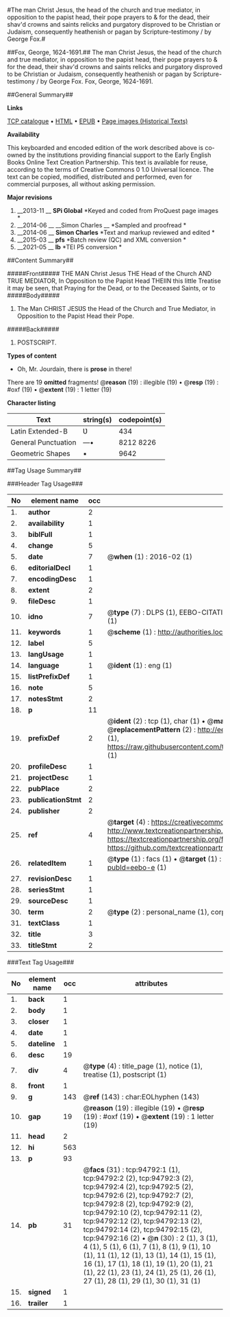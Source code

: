#The man Christ Jesus, the head of the church and true mediator, in opposition to the papist head, their pope prayers to & for the dead, their shav'd crowns and saints relicks and purgatory disproved to be Christian or Judaism, consequently heathenish or pagan by Scripture-testimony / by George Fox.#

##Fox, George, 1624-1691.##
The man Christ Jesus, the head of the church and true mediator, in opposition to the papist head, their pope prayers to & for the dead, their shav'd crowns and saints relicks and purgatory disproved to be Christian or Judaism, consequently heathenish or pagan by Scripture-testimony / by George Fox.
Fox, George, 1624-1691.

##General Summary##

**Links**

[TCP catalogue](http://www.ota.ox.ac.uk/tcp/)  • 
[HTML](http://tei.it.ox.ac.uk/tcp/Texts-HTML/free/A40/A40214.html)  • 
[EPUB](http://tei.it.ox.ac.uk/tcp/Texts-EPUB/free/A40/A40214.epub) • 
[Page images (Historical Texts)](https://historicaltexts.jisc.ac.uk/eebo-12869807e)

**Availability**

This keyboarded and encoded edition of the work described above is co-owned by the
    institutions providing financial support to the Early English Books Online Text Creation
    Partnership. This text is available for reuse, according to the terms of  Creative Commons 0 1.0 Universal
    licence. The text can be copied, modified, distributed and performed, even for commercial
    purposes, all without asking permission.

**Major revisions**

1. __2013-11 __ __SPi Global__ *Keyed and coded from ProQuest page images *
1. __2014-06 __ __Simon Charles __ *Sampled and proofread *
1. __2014-06 __ __Simon Charles__ *Text and markup reviewed and edited *
1. __2015-03 __ __pfs__ *Batch review (QC) and XML conversion *
1. __2021-05 __ __lb__ *TEI P5 conversion *

##Content Summary##

#####Front#####
THE MAN Christ Jesus THE Head of the Church AND TRUE MEDIATOR, In Opposition to the Papist Head THEIIN this little Treatise it may be seen, that Praying for the Dead, or to the Deceased Saints, or to 
#####Body#####

1. The Man CHRIST JESƲS the Head of the Church and True Mediator, in Opposition to the Papist Head their Pope.

#####Back#####

1. POSTSCRIPT.

**Types of content**

  * Oh, Mr. Jourdain, there is **prose** in there!

There are 19 **omitted** fragments! 
 @__reason__ (19) : illegible (19)  •  @__resp__ (19) : #oxf (19)  •  @__extent__ (19) : 1 letter (19)

**Character listing**


|Text|string(s)|codepoint(s)|
|---|---|---|
|Latin Extended-B|Ʋ|434|
|General Punctuation|—•|8212 8226|
|Geometric Shapes|▪|9642|

##Tag Usage Summary##

###Header Tag Usage###

|No|element name|occ|attributes|
|---|---|---|---|
|1.|__author__|2||
|2.|__availability__|1||
|3.|__biblFull__|1||
|4.|__change__|5||
|5.|__date__|7| @__when__ (1) : 2016-02 (1)|
|6.|__editorialDecl__|1||
|7.|__encodingDesc__|1||
|8.|__extent__|2||
|9.|__fileDesc__|1||
|10.|__idno__|7| @__type__ (7) : DLPS (1), EEBO-CITATION (1), VID (1), EEBO-PROQUEST (1), STC (2), OCLC (1)|
|11.|__keywords__|1| @__scheme__ (1) : http://authorities.loc.gov/ (1)|
|12.|__label__|5||
|13.|__langUsage__|1||
|14.|__language__|1| @__ident__ (1) : eng (1)|
|15.|__listPrefixDef__|1||
|16.|__note__|5||
|17.|__notesStmt__|2||
|18.|__p__|11||
|19.|__prefixDef__|2| @__ident__ (2) : tcp (1), char (1)  •  @__matchPattern__ (2) : ([0-9\-]+):([0-9IVX]+) (1), (.+) (1)  •  @__replacementPattern__ (2) : http://eebo.chadwyck.com/downloadtiff?vid=$1&page=$2 (1), https://raw.githubusercontent.com/textcreationpartnership/Texts/master/tcpchars.xml#$1 (1)|
|20.|__profileDesc__|1||
|21.|__projectDesc__|1||
|22.|__pubPlace__|2||
|23.|__publicationStmt__|2||
|24.|__publisher__|2||
|25.|__ref__|4| @__target__ (4) : https://creativecommons.org/publicdomain/zero/1.0/ (1), http://www.textcreationpartnership.org/docs/. (1), https://textcreationpartnership.org/faq/#faq05 (1), https://github.com/textcreationpartnership (1)|
|26.|__relatedItem__|1| @__type__ (1) : facs (1)  •  @__target__ (1) : https://data.historicaltexts.jisc.ac.uk/view?pubId=eebo-e (1)|
|27.|__revisionDesc__|1||
|28.|__seriesStmt__|1||
|29.|__sourceDesc__|1||
|30.|__term__|2| @__type__ (2) : personal_name (1), corporate_name (1)|
|31.|__textClass__|1||
|32.|__title__|3||
|33.|__titleStmt__|2||


###Text Tag Usage###

|No|element name|occ|attributes|
|---|---|---|---|
|1.|__back__|1||
|2.|__body__|1||
|3.|__closer__|1||
|4.|__date__|1||
|5.|__dateline__|1||
|6.|__desc__|19||
|7.|__div__|4| @__type__ (4) : title_page (1), notice (1), treatise (1), postscript (1)|
|8.|__front__|1||
|9.|__g__|143| @__ref__ (143) : char:EOLhyphen (143)|
|10.|__gap__|19| @__reason__ (19) : illegible (19)  •  @__resp__ (19) : #oxf (19)  •  @__extent__ (19) : 1 letter (19)|
|11.|__head__|2||
|12.|__hi__|563||
|13.|__p__|93||
|14.|__pb__|31| @__facs__ (31) : tcp:94792:1 (1), tcp:94792:2 (2), tcp:94792:3 (2), tcp:94792:4 (2), tcp:94792:5 (2), tcp:94792:6 (2), tcp:94792:7 (2), tcp:94792:8 (2), tcp:94792:9 (2), tcp:94792:10 (2), tcp:94792:11 (2), tcp:94792:12 (2), tcp:94792:13 (2), tcp:94792:14 (2), tcp:94792:15 (2), tcp:94792:16 (2)  •  @__n__ (30) : 2 (1), 3 (1), 4 (1), 5 (1), 6 (1), 7 (1), 8 (1), 9 (1), 10 (1), 11 (1), 12 (1), 13 (1), 14 (1), 15 (1), 16 (1), 17 (1), 18 (1), 19 (1), 20 (1), 21 (1), 22 (1), 23 (1), 24 (1), 25 (1), 26 (1), 27 (1), 28 (1), 29 (1), 30 (1), 31 (1)|
|15.|__signed__|1||
|16.|__trailer__|1||
